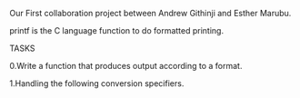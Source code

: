 Our First collaboration project between Andrew Githinji and Esther Marubu.

printf is the C language function to do formatted printing.

TASKS

0.Write a function that produces output according to a format.

1.Handling the following conversion specifiers.




